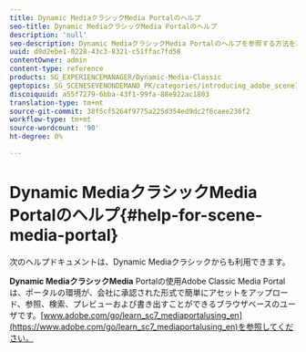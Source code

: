 ```yaml
---
title: Dynamic MediaクラシックMedia Portalのヘルプ
seo-title: Dynamic MediaクラシックMedia Portalのヘルプ
description: 'null'
seo-description: Dynamic MediaクラシックMedia Portalのヘルプを参照する方法を説明します。
uuid: d8d2ebe1-0228-43c3-8321-c51ffac7fd58
contentOwner: admin
content-type: reference
products: SG_EXPERIENCEMANAGER/Dynamic-Media-Classic
geptopics: SG_SCENESEVENONDEMAND_PK/categories/introducing_adobe_scene7
discoiquuid: a55f7279-6bba-43f1-99fa-88e922ac1803
translation-type: tm+mt
source-git-commit: 38f5cf5264f9775a225d354ed9dc2f6caee236f2
workflow-type: tm+mt
source-wordcount: '90'
ht-degree: 0%

---
```



# Dynamic MediaクラシックMedia Portalのヘルプ{#help-for-scene-media-portal}

次のヘルプドキュメントは、Dynamic Mediaクラシックからも利用できます。

**Dynamic MediaクラシックMedia** Portalの使用Adobe Classic Media Portalは、ポータルの環境が、会社に承認された形式で簡単にアセットをアップロード、参照、検索、プレビューおよび書き出すことができるブラウザベースのユーザです。[www.adobe.com/go/learn_sc7_mediaportalusing_en](https://www.adobe.com/go/learn_sc7_mediaportalusing_en)を参照してください。
